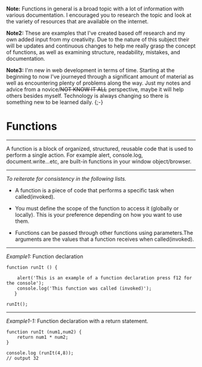 __Note:__ Functions in general is a broad topic with a lot of information with various documentation. I encouraged you to research the topic and look at the variety of resources that are available on the internet.

__Note2:__ These are examples that I've created based off research and my own added input from my creativity. Due to the nature of this subject their will be updates and continuous changes to help me really grasp the concept of functions, as well as examining structure, readability, mistakes, and documentation.

__Note3:__ I'm new in web development in terms of time. Starting at the beginning to now I've journeyed through a significant amount of material as well as encountering plenty of problems along the way.  Just my notes and advice from a novice/~~NOT KNOW IT ALL~~ perspective, maybe it will help others besides myself. Technology is always changing so there is something new to be learned daily. {;-}

# __Functions__ 

---

A function is a block of organized, structured, reusable code that is used to perform a single action. For example alert, console.log, document.write...etc, are built-in functions in your window object/browser.

---

_To reiterate for consistency in the following lists._

 * A function is a piece of code that performs a specific task when called(invoked).

* You must define the scope of the function to access it (globally or locally). This is your preference depending on how you want to use them.

* Functions can be passed through other functions using parameters.The arguments are the values that a function receives when called(invoked).

---

_Example1:_ Function declaration

```
function runIt () {

    alert('This is an example of a function declaration press f12 for the console');
    console.log('This function was called (invoked)');
   }

runIt();

```

---

_Example1-1:_ Function declaration with a return statement.

```
function runIt (num1,num2) {
    return num1 * num2;
}

console.log (runIt(4,8));
// output 32
```

